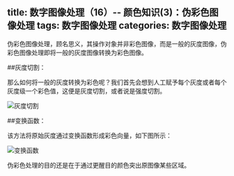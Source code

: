 title: 数字图像处理（16）-- 颜色知识(3)：伪彩色图像处理
tags: 数字图像处理
categories: 数字图像处理
-----

伪彩色图像处理，顾名思义，其操作对象并非彩色图像，而是一般的灰度图像，伪彩色图像处理即将一般的灰度图像转换为彩色图像。

##灰度切割：

那么如何将一般的灰度转换为彩色呢？我们首先会想到人工赋予每个灰度或者每个灰度级一个彩色值，这便是灰度切割，或者说是强度切割。

![灰度切割](http://7pulhb.com1.z0.glb.clouddn.com/ip-灰度切割.png)


##变换函数：

该方法将原始灰度通过变换函数形成彩色向量，如下图所示：

![变换函数](http://7pulhb.com1.z0.glb.clouddn.com/ip-变换函数.png)

伪彩色处理的目的还是在于通过更醒目的颜色突出原图像某些区域。

